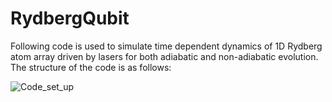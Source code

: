 # RydbergQubit

Following code is used to simulate time dependent dynamics of 1D Rydberg atom array driven by lasers for both adiabatic and non-adiabatic evolution. The structure of the code is as follows:

![Code_set_up](https://github.com/oliverlind/RydbergQubit/assets/114097222/cfce0b9a-289d-4052-918e-d945d16543ae)

